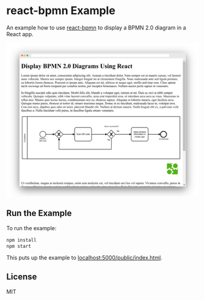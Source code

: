 # react-bpmn Example

An example how to use [react-bpmn](../) to display a BPMN 2.0 diagram in a React app.

![react-bpmn example screenshot](./docs/screenshot.png)


## Run the Example

To run the example:

```
npm install
npm start
```

This puts up the example to [localhost:5000/public/index.html](http://localhost:5000/public/index.html).


## License

MIT